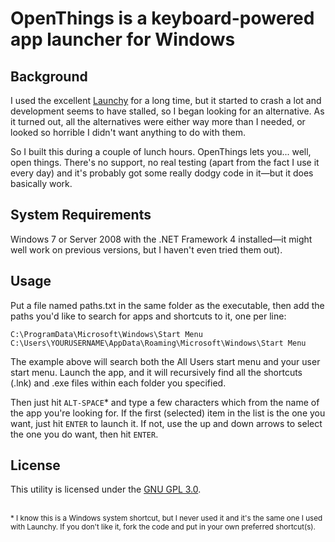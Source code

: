 # OpenThings is a keyboard-powered app launcher for Windows

## Background

I used the excellent [Launchy](http://www.launchy.net) for a long time, but it started to crash a lot and development seems to have stalled, so I began looking for an alternative. As it turned out, all the alternatives were either way more than I needed, or looked so horrible I didn't want anything to do with them.

So I built this during a couple of lunch hours. OpenThings lets you... well, open things. There's no support, no real testing (apart from the fact I use it every day) and it's probably got some really dodgy code in it—but it does basically work.

## System Requirements

Windows 7 or Server 2008 with the .NET Framework 4 installed—it might well work on previous versions, but I haven't even tried them out).

## Usage

Put a file named paths.txt in the same folder as the executable, then add the paths you'd like to search for apps and shortcuts to it, one per line:

    C:\ProgramData\Microsoft\Windows\Start Menu
    C:\Users\YOURUSERNAME\AppData\Roaming\Microsoft\Windows\Start Menu

The example above will search both the All Users start menu and your user start menu. Launch the app, and it will recursively find all the shortcuts (.lnk) and .exe files within each folder you specified.

Then just hit `ALT-SPACE`* and type a few characters which from the name of the app you're looking for. If the first (selected) item in the list is the one you want, just hit `ENTER` to launch it. If not, use the up and down arrows to select the one you do want, then hit `ENTER`.

## License

This utility is licensed under the [GNU GPL 3.0](http://opensource.org/licenses/gpl-3.0.html).  

<br />
<sub>* I know this is a Windows system shortcut, but I never used it and it's the same one I used with Launchy. If you don't like it, fork the code and put in your own preferred shortcut(s).</sub>


